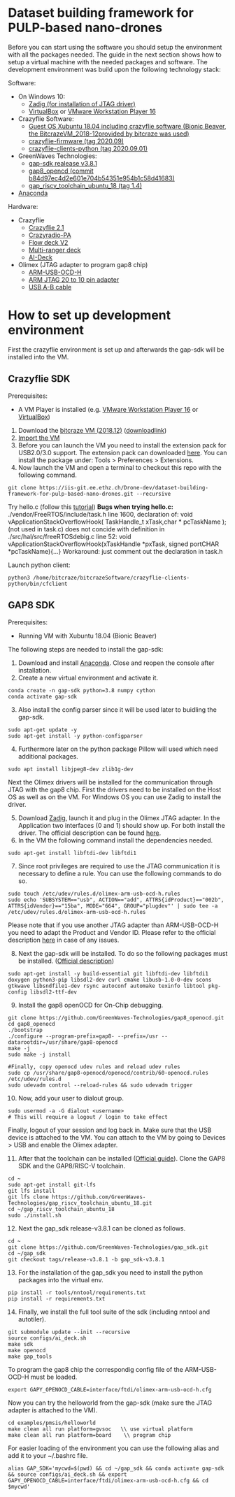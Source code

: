 # Dataset building framework for PULP-based nano-drones

Before you can start using the software you should setup the environment with all the packages needed. The guide in the next section shows how to setup a virtual machine with the needed packages and software. The development environment was build upon the following technology stack:

Software:
- On Windows 10:
    - [Zadig (for installation of JTAG driver)](https://zadig.akeo.ie/)
    - [VirtualBox](https://www.virtualbox.org/wiki/Downloads) or [VMware Workstation Player 16](https://my.vmware.com/de/web/vmware/downloads/info/slug/desktop_end_user_computing/vmware_workstation_player/16_0#product_downloads)
- Crazyflie Software:
    - [Guest OS Xubuntu 18.04 including crazyflie software (Bionic Beaver, the BitcrazeVM_2018-12provided by bitcraze was used)](https://github.com/bitcraze/bitcraze-vm/releases/tag/2018.12)
    - [crazyflie-firmware (tag 2020.09)](https://github.com/bitcraze/crazyflie-firmware/tree/2020.09)
    - [crazyflie-clients-python (tag 2020.09.01)](https://github.com/bitcraze/crazyflie-clients-python/tree/2020.09.1)
- GreenWaves Technologies:
    - [gap-sdk realease v3.8.1](https://github.com/GreenWaves-Technologies/gap_sdk/tree/release-v3.8.1)
    - [gap8_opencd (commit b84d97ec4d2e601e704b54351e954b1c58d41683)](https://github.com/GreenWaves-Technologies/gap8_openocd/commit/b84d97ec4d2e601e704b54351e954b1c58d41683)
    - [gap_riscv_toolchain_ubuntu_18 (tag 1.4)](https://github.com/GreenWaves-Technologies/gap_riscv_toolchain_ubuntu_18/tree/1.4)
- [Anaconda](https://docs.anaconda.com/anaconda/install/linux/)

Hardware:
- Crazyflie
    - [Crazyflie 2.1](https://www.bitcraze.io/products/crazyflie-2-1/)
    - [Crazyradio-PA](https://www.bitcraze.io/products/crazyradio-pa/)
    - [Flow deck V2](https://www.bitcraze.io/products/flow-deck-v2/)
    - [Multi-ranger deck](https://www.bitcraze.io/products/multi-ranger-deck/)
    - [AI-Deck](https://store.bitcraze.io/products/ai-deck?variant=32072312750167)
- Olimex (JTAG adapter to program gap8 chip)
    - [ARM-USB-OCD-H](https://www.olimex.com/Products/ARM/JTAG/ARM-USB-OCD-H/)
    - [ARM JTAG 20 to 10 pin adapter](https://www.mouser.ch/ProductDetail/Olimex-Ltd/ARM-JTAG-20-10/?qs=DUTFWDROaMbVQp3WoAdijQ%3D%3D)
    - [USB A-B cable](https://www.brack.ch/delock-usb-2-0-kabel-a-b-easy-usb-2-m-262703?utm_source=google&utm_medium=cpc&utm_campaign=%21cc-pssh%21l-d%21e-g%21t-pla%21k1-it%21z-it_multimedia_channable&utm_term=&adgroup_id=95297775786&ad_type=pla&prod_id=262703&campaign_id=9422718872&gclid=Cj0KCQiA7NKBBhDBARIsAHbXCB4eDwFG6XQCziNHhPQsPRGSSuCkGP0RUmqMDGo8wSCZC4ZMAWzRsQcaAiQ5EALw_wcB&hc_fcv=YDUVHAKYAtRgXKIc~M2IJ69g30CpJU-6azzzzzzzz~LphVNdI3Akg7PU0szzzzzzzz)

# How to set up development environment
First the crazyflie environment is set up and afterwards the gap-sdk will be installed into the VM.
## Crazyflie SDK
Prerequisites:
- A VM Player is installed (e.g. [VMware Workstation Player 16](https://my.vmware.com/de/web/vmware/downloads/info/slug/desktop_end_user_computing/vmware_workstation_player/16_0#product_downloads) or [VirtualBox](https://www.virtualbox.org/))

1. Download the [bitcraze VM (2018.12)](https://github.com/bitcraze/bitcraze-vm/releases/tag/2018.12) ([downloadlink](https://files.bitcraze.se/dl/BitcrazeVM_2018.12.ova))
2. [Import the VM](https://docs.oracle.com/cd/E26217_01/E26796/html/qs-import-vm.html)
3. Before you can launch the VM you need to install the extension pack for USB2.0/3.0 support. The extension pack can downloaded [here](https://www.virtualbox.org/wiki/Downloads). You can install the package under: Tools > Preferences > Extensions.
4. Now launch the VM and open a terminal to checkout this repo with the following command.
~~~~~shell
git clone https://iis-git.ee.ethz.ch/Drone-dev/dataset-building-framework-for-pulp-based-nano-drones.git --recursive
~~~~~

Try hello.c (follow this [tutorial](https://www.bitcraze.io/documentation/repository/crazyflie-firmware/master/development/howto/))
**Bugs when trying hello.c:**
./vendor/FreeRTOS/include/task.h line 1600, declaration of: void vApplicationStackOverflowHook( TaskHandle_t xTask,char * pcTaskName ); (not used in task.c) does not concide with definition in ./src/hal/src/freeRTOSdebig.c line 52: void vApplicationStackOverflowHook(xTaskHandle *pxTask, signed portCHAR *pcTaskName){...}
Workaround: just comment out the declaration in task.h

Launch python client:
~~~~~shell
python3 /home/bitcraze/bitcrazeSoftware/crazyflie-clients-python/bin/cfclient
~~~~~

## GAP8 SDK
Prerequisites:
- Running VM with Xubuntu 18.04 (Bionic Beaver)

The following steps are needed to install the gap-sdk:
1. Download and install [Anaconda](https://docs.anaconda.com/anaconda/install/linux/). Close and reopen the console after installation.
2. Create a new virtual environment and activate it.
~~~~~shell
conda create -n gap-sdk python=3.8 numpy cython
conda activate gap-sdk
~~~~~
3. Also install the config parser since it will be used later to buidling the gap-sdk.
~~~~~shell
sudo apt-get update -y
sudo apt-get install -y python-configparser
~~~~~
4. Furthermore later on the python package Pillow will used which need additional packages.
~~~~~shell
sudo apt install libjpeg8-dev zlib1g-dev
~~~~~
Next the Olimex drivers will be installed for the communication through JTAG with the gap8 chip. First the drivers need to be installed on the Host OS as well as on the VM. For Windows OS you can use Zadig to install the driver.

5. Download [Zadig](https://zadig.akeo.ie/), launch it and plug in the Olimex JTAG adapter. In the Application two interfaces (0 and 1) should show up. For both install the driver. The official description can be found [here](https://www.olimex.com/Products/ARM/JTAG/_resources/ARM-USB-OCD_and_OCD_H_manual.pdf#page=17).
6. In the VM the following command install the dependencies needed.
~~~~~shell
sudo apt-get install libftdi-dev libftdi1
~~~~~
7. Since root privileges are required to use the JTAG communication it is necessary to define a rule. You can use the following commands to do so.
~~~~~shell
sudo touch /etc/udev/rules.d/olimex-arm-usb-ocd-h.rules
sudo echo 'SUBSYSTEM=="usb", ACTION=="add", ATTRS{idProduct}=="002b", ATTRS{idVendor}=="15ba", MODE="664", GROUP="plugdev"' | sudo tee -a /etc/udev/rules.d/olimex-arm-usb-ocd-h.rules
~~~~~
Please note that if you use another JTAG adapter than ARM-USB-OCD-H you need to adapt the Product and Vendor ID. Please refer to the official description [here](https://www.olimex.com/Products/ARM/JTAG/_resources/ARM-USB-OCD_and_OCD_H_manual.pdf#page=19) in case of any issues.

8. Next the gap-sdk will be installed. To do so the following packages must be installed. ([Official description](https://github.com/GreenWaves-Technologies/gap_sdk))
~~~~~shell
sudo apt-get install -y build-essential git libftdi-dev libftdi1 doxygen python3-pip libsdl2-dev curl cmake libusb-1.0-0-dev scons gtkwave libsndfile1-dev rsync autoconf automake texinfo libtool pkg-config libsdl2-ttf-dev
~~~~~
9. Install the gap8 openOCD for On-Chip debugging.
~~~~~shell
git clone https://github.com/GreenWaves-Technologies/gap8_openocd.git
cd gap8_openocd
./bootstrap
./configure --program-prefix=gap8- --prefix=/usr --datarootdir=/usr/share/gap8-openocd
make -j
sudo make -j install

#Finally, copy openocd udev rules and reload udev rules
sudo cp /usr/share/gap8-openocd/openocd/contrib/60-openocd.rules /etc/udev/rules.d
sudo udevadm control --reload-rules && sudo udevadm trigger
~~~~~
10. Now, add your user to dialout group.
~~~~~shell
sudo usermod -a -G dialout <username>
# This will require a logout / login to take effect
~~~~~
Finally, logout of your session and log back in. Make sure that the USB device is attached to the VM. You can attach to the VM by going to Devices > USB and enable the Olimex adapter.

11. After that the toolchain can be installed ([Official guide](https://github.com/GreenWaves-Technologies/gap_riscv_toolchain_ubuntu_18)). Clone the GAP8 SDK and the GAP8/RISC-V toolchain.
~~~~~shell
cd ~
sudo apt-get install git-lfs
git lfs install
git lfs clone https://github.com/GreenWaves-Technologies/gap_riscv_toolchain_ubuntu_18.git
cd ~/gap_riscv_toolchain_ubuntu_18
sudo ./install.sh
~~~~~

12. Next the gap_sdk release-v3.8.1 can be cloned as follows.
~~~~~shell
cd ~
git clone https://github.com/GreenWaves-Technologies/gap_sdk.git
cd ~/gap_sdk
git checkout tags/release-v3.8.1 -b gap_sdk-v3.8.1
~~~~~
13. For the installation of the gap_sdk you need to install the python packages into the virtual env.
~~~~~shell
pip install -r tools/nntool/requirements.txt
pip install -r requirements.txt
~~~~~
14. Finally, we install the full tool suite of the sdk (including nntool and autotiler).
~~~~~shell
git submodule update --init --recursive
source configs/ai_deck.sh
make sdk
make openocd
make gap_tools
~~~~~
To program the gap8 chip the correspondig config file of the ARM-USB-OCD-H must be loaded.
~~~~~shell
export GAPY_OPENOCD_CABLE=interface/ftdi/olimex-arm-usb-ocd-h.cfg
~~~~~
Now you can try the helloworld from the gap-sdk (make sure the JTAG adapter is attached to the VM).
~~~~~shell
cd examples/pmsis/helloworld
make clean all run platform=gvsoc   \\ use virtual platform
make clean all run platform=board    \\ program chip
~~~~~
For easier loading of the environment you can use the following alias and add it to your ~/.bashrc file.
~~~~~shell
alias GAP_SDK='mycwd=$(pwd) && cd ~/gap_sdk && conda activate gap-sdk && source configs/ai_deck.sh && export GAPY_OPENOCD_CABLE=interface/ftdi/olimex-arm-usb-ocd-h.cfg && cd $mycwd'
~~~~~







